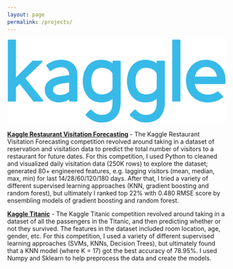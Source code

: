 ```yaml
---
layout: page
permalink: /projects/
---
```


![](/asset/kaggle.png) 

<a href="https://github.com/Santostang/Kaggle-restaurant-visitation-forecasting" target="_blank">**Kaggle Restaurant Visitation Forecasting**</a> - The Kaggle Restaurant Visitation Forecasting competition revolved around taking in a dataset of reservation and visitation data to predict the total number of visitors to a restaurant for future dates. For this competition, I used Python to cleaned and visualized daily visitation data (250K rows) to explore the dataset; generated 80+ engineered features, e.g. lagging visitors (mean, median, max, min) for last 14/28/60/120/180 days. After that, I tried a variety of different supervised learning approaches (KNN, gradient boosting and random forest), but ultimately I ranked top 22% with 0.480 RMSE score by ensembling models of gradient boosting and random forest.

<a href="https://github.com/Santostang/kaggle-titanic" target="_blank">**Kaggle Titanic**</a> - The Kaggle Titanic competition revolved around taking in a dataset of all the passengers in the Titanic, and then predicting whether or not they survived. The features in the dataset included room location, age, gender, etc. For this competition, I used a variety of different supervised learning approaches (SVMs, KNNs, Decision Trees), but ultimately found that a KNN model (where K = 17) got the best accuracy of 78.95%. I used Numpy and Sklearn to help preprocess the data and create the models. 



